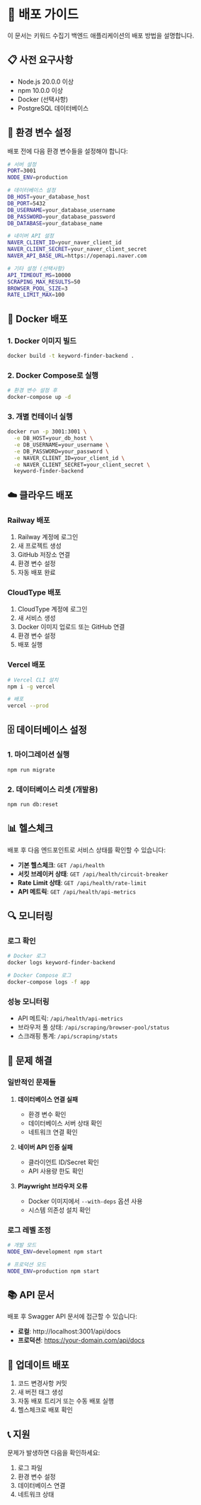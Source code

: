 # 🚀 배포 가이드

이 문서는 키워드 수집기 백엔드 애플리케이션의 배포 방법을 설명합니다.

## 📋 사전 요구사항

- Node.js 20.0.0 이상
- npm 10.0.0 이상
- Docker (선택사항)
- PostgreSQL 데이터베이스

## 🔧 환경 변수 설정

배포 전에 다음 환경 변수들을 설정해야 합니다:

```bash
# 서버 설정
PORT=3001
NODE_ENV=production

# 데이터베이스 설정
DB_HOST=your_database_host
DB_PORT=5432
DB_USERNAME=your_database_username
DB_PASSWORD=your_database_password
DB_DATABASE=your_database_name

# 네이버 API 설정
NAVER_CLIENT_ID=your_naver_client_id
NAVER_CLIENT_SECRET=your_naver_client_secret
NAVER_API_BASE_URL=https://openapi.naver.com

# 기타 설정 (선택사항)
API_TIMEOUT_MS=10000
SCRAPING_MAX_RESULTS=50
BROWSER_POOL_SIZE=3
RATE_LIMIT_MAX=100
```

## 🐳 Docker 배포

### 1. Docker 이미지 빌드
```bash
docker build -t keyword-finder-backend .
```

### 2. Docker Compose로 실행
```bash
# 환경 변수 설정 후
docker-compose up -d
```

### 3. 개별 컨테이너 실행
```bash
docker run -p 3001:3001 \
  -e DB_HOST=your_db_host \
  -e DB_USERNAME=your_username \
  -e DB_PASSWORD=your_password \
  -e NAVER_CLIENT_ID=your_client_id \
  -e NAVER_CLIENT_SECRET=your_client_secret \
  keyword-finder-backend
```

## ☁️ 클라우드 배포

### Railway 배포
1. Railway 계정에 로그인
2. 새 프로젝트 생성
3. GitHub 저장소 연결
4. 환경 변수 설정
5. 자동 배포 완료

### CloudType 배포
1. CloudType 계정에 로그인
2. 새 서비스 생성
3. Docker 이미지 업로드 또는 GitHub 연결
4. 환경 변수 설정
5. 배포 실행

### Vercel 배포
```bash
# Vercel CLI 설치
npm i -g vercel

# 배포
vercel --prod
```

## 🗄️ 데이터베이스 설정

### 1. 마이그레이션 실행
```bash
npm run migrate
```

### 2. 데이터베이스 리셋 (개발용)
```bash
npm run db:reset
```

## 📊 헬스체크

배포 후 다음 엔드포인트로 서비스 상태를 확인할 수 있습니다:

- **기본 헬스체크**: `GET /api/health`
- **서킷 브레이커 상태**: `GET /api/health/circuit-breaker`
- **Rate Limit 상태**: `GET /api/health/rate-limit`
- **API 메트릭**: `GET /api/health/api-metrics`

## 🔍 모니터링

### 로그 확인
```bash
# Docker 로그
docker logs keyword-finder-backend

# Docker Compose 로그
docker-compose logs -f app
```

### 성능 모니터링
- API 메트릭: `/api/health/api-metrics`
- 브라우저 풀 상태: `/api/scraping/browser-pool/status`
- 스크래핑 통계: `/api/scraping/stats`

## 🚨 문제 해결

### 일반적인 문제들

1. **데이터베이스 연결 실패**
   - 환경 변수 확인
   - 데이터베이스 서버 상태 확인
   - 네트워크 연결 확인

2. **네이버 API 인증 실패**
   - 클라이언트 ID/Secret 확인
   - API 사용량 한도 확인

3. **Playwright 브라우저 오류**
   - Docker 이미지에서 `--with-deps` 옵션 사용
   - 시스템 의존성 설치 확인

### 로그 레벨 조정
```bash
# 개발 모드
NODE_ENV=development npm start

# 프로덕션 모드
NODE_ENV=production npm start
```

## 📚 API 문서

배포 후 Swagger API 문서에 접근할 수 있습니다:
- **로컬**: http://localhost:3001/api/docs
- **프로덕션**: https://your-domain.com/api/docs

## 🔄 업데이트 배포

1. 코드 변경사항 커밋
2. 새 버전 태그 생성
3. 자동 배포 트리거 또는 수동 배포 실행
4. 헬스체크로 배포 확인

## 📞 지원

문제가 발생하면 다음을 확인하세요:
1. 로그 파일
2. 환경 변수 설정
3. 데이터베이스 연결
4. 네트워크 상태
